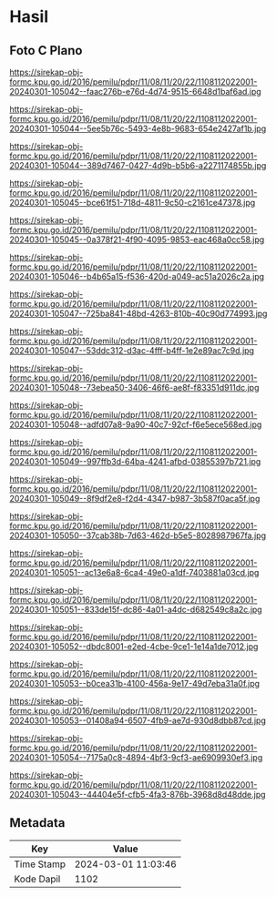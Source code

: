 # Hasil

## Foto C Plano

https://sirekap-obj-formc.kpu.go.id/2016/pemilu/pdpr/11/08/11/20/22/1108112022001-20240301-105042--faac276b-e76d-4d74-9515-6648d1baf6ad.jpg

https://sirekap-obj-formc.kpu.go.id/2016/pemilu/pdpr/11/08/11/20/22/1108112022001-20240301-105044--5ee5b76c-5493-4e8b-9683-654e2427af1b.jpg

https://sirekap-obj-formc.kpu.go.id/2016/pemilu/pdpr/11/08/11/20/22/1108112022001-20240301-105044--389d7467-0427-4d9b-b5b6-a2271174855b.jpg

https://sirekap-obj-formc.kpu.go.id/2016/pemilu/pdpr/11/08/11/20/22/1108112022001-20240301-105045--bce61f51-718d-4811-9c50-c2161ce47378.jpg

https://sirekap-obj-formc.kpu.go.id/2016/pemilu/pdpr/11/08/11/20/22/1108112022001-20240301-105045--0a378f21-4f90-4095-9853-eac468a0cc58.jpg

https://sirekap-obj-formc.kpu.go.id/2016/pemilu/pdpr/11/08/11/20/22/1108112022001-20240301-105046--b4b65a15-f536-420d-a049-ac51a2026c2a.jpg

https://sirekap-obj-formc.kpu.go.id/2016/pemilu/pdpr/11/08/11/20/22/1108112022001-20240301-105047--725ba841-48bd-4263-810b-40c90d774993.jpg

https://sirekap-obj-formc.kpu.go.id/2016/pemilu/pdpr/11/08/11/20/22/1108112022001-20240301-105047--53ddc312-d3ac-4fff-b4ff-1e2e89ac7c9d.jpg

https://sirekap-obj-formc.kpu.go.id/2016/pemilu/pdpr/11/08/11/20/22/1108112022001-20240301-105048--73ebea50-3406-46f6-ae8f-f83351d911dc.jpg

https://sirekap-obj-formc.kpu.go.id/2016/pemilu/pdpr/11/08/11/20/22/1108112022001-20240301-105048--adfd07a8-9a90-40c7-92cf-f6e5ece568ed.jpg

https://sirekap-obj-formc.kpu.go.id/2016/pemilu/pdpr/11/08/11/20/22/1108112022001-20240301-105049--997ffb3d-64ba-4241-afbd-03855397b721.jpg

https://sirekap-obj-formc.kpu.go.id/2016/pemilu/pdpr/11/08/11/20/22/1108112022001-20240301-105049--8f9df2e8-f2d4-4347-b987-3b587f0aca5f.jpg

https://sirekap-obj-formc.kpu.go.id/2016/pemilu/pdpr/11/08/11/20/22/1108112022001-20240301-105050--37cab38b-7d63-462d-b5e5-8028987967fa.jpg

https://sirekap-obj-formc.kpu.go.id/2016/pemilu/pdpr/11/08/11/20/22/1108112022001-20240301-105051--ac13e6a8-6ca4-49e0-a1df-7403881a03cd.jpg

https://sirekap-obj-formc.kpu.go.id/2016/pemilu/pdpr/11/08/11/20/22/1108112022001-20240301-105051--833de15f-dc86-4a01-a4dc-d682549c8a2c.jpg

https://sirekap-obj-formc.kpu.go.id/2016/pemilu/pdpr/11/08/11/20/22/1108112022001-20240301-105052--dbdc8001-e2ed-4cbe-9ce1-1e14a1de7012.jpg

https://sirekap-obj-formc.kpu.go.id/2016/pemilu/pdpr/11/08/11/20/22/1108112022001-20240301-105053--b0cea31b-4100-456a-9e17-49d7eba31a0f.jpg

https://sirekap-obj-formc.kpu.go.id/2016/pemilu/pdpr/11/08/11/20/22/1108112022001-20240301-105053--01408a94-6507-4fb9-ae7d-930d8dbb87cd.jpg

https://sirekap-obj-formc.kpu.go.id/2016/pemilu/pdpr/11/08/11/20/22/1108112022001-20240301-105054--7175a0c8-4894-4bf3-9cf3-ae6909930ef3.jpg

https://sirekap-obj-formc.kpu.go.id/2016/pemilu/pdpr/11/08/11/20/22/1108112022001-20240301-105043--44404e5f-cfb5-4fa3-876b-3968d8d48dde.jpg


## Metadata

| Key        | Value               |
| ---------- | ------------------- |
| Time Stamp | 2024-03-01 11:03:46 |
| Kode Dapil | 1102                |



